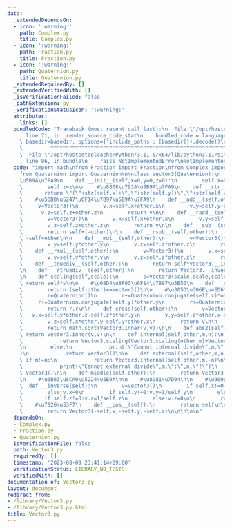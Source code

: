 ```yaml
---
data:
  _extendedDependsOn:
  - icon: ':warning:'
    path: Complex.py
    title: Complex.py
  - icon: ':warning:'
    path: Fraction.py
    title: Fraction.py
  - icon: ':warning:'
    path: Quaternion.py
    title: Quaternion.py
  _extendedRequiredBy: []
  _extendedVerifiedWith: []
  _isVerificationFailed: false
  _pathExtension: py
  _verificationStatusIcon: ':warning:'
  attributes:
    links: []
  bundledCode: "Traceback (most recent call last):\n  File \"/opt/hostedtoolcache/Python/3.11.5/x64/lib/python3.11/site-packages/onlinejudge_verify/documentation/build.py\"\
    , line 71, in _render_source_code_stat\n    bundled_code = language.bundle(stat.path,\
    \ basedir=basedir, options={'include_paths': [basedir]}).decode()\n          \
    \         ^^^^^^^^^^^^^^^^^^^^^^^^^^^^^^^^^^^^^^^^^^^^^^^^^^^^^^^^^^^^^^^^^^^^^^^^^^^^^^^^^\n\
    \  File \"/opt/hostedtoolcache/Python/3.11.5/x64/lib/python3.11/site-packages/onlinejudge_verify/languages/python.py\"\
    , line 96, in bundle\n    raise NotImplementedError\nNotImplementedError\n"
  code: "import math\nfrom Fraction import Fraction\nfrom Complex import Complex\n\
    from Quaternion import Quaternion\n\nclass Vector3(Quaternion):\n    #\u5165\u529B\
    \u5B9A\u7FA9\n    def __init__(self,x=0,y=0,z=0):\n        self.x=x\n        self.y=y\n\
    \        self.z=z\n\n    #\u8868\u793A\u5B9A\u7FA9\n    def __str__(self):\n \
    \       return \"(\"+str(self.x)+\",\"+str(self.y)+\",\"+str(self.z)+\")\"\n\n\
    \    #\u56DB\u5247\u6F14\u7B97\u5B9A\u7FA9\n    def __add__(self,other):\n   \
    \     v=Vector3()\n        v.x=self.x+other.x\n        v.y=self.y+other.y\n  \
    \      v.z=self.z+other.z\n        return v\n\n    def __radd__(self,other):\n\
    \        v=Vector3()\n        v.x=self.x+other.x\n        v.y=self.y+other.y\n\
    \        v.z=self.z+other.z\n        return v\n\n    def __sub__(self,other):\n\
    \        return self+(-other)\n\n    def __rsub__(self,other):\n        return\
    \ -self+other\n\n    def __mul__(self,other):\n        v=Vector3()\n        v.x=self.x*other.x\n\
    \        v.y=self.y*other.y\n        v.z=self.z*other.z\n        return v\n\n\
    \    def __rmul__(self,other):\n        v=Vector3()\n        v.x=self.x*other.x\n\
    \        v.y=self.y*other.y\n        v.z=self.z*other.z\n        return v\n\n\
    \    def __truediv__(self,other):\n        return self*Vector3.__inverse(other)\n\
    \n    def __rtruediv__(self,other):\n        return Vector3.__inverse(self)*other\n\
    \n    def scaling(self,scale):\n        s=Vector3(scale,scale,scale)\n       \
    \ return self*s\n\n    #\u6BD4\u8F03\u6F14\u7B97\u5B50\n    def __eq__(self,other):\n\
    \        return (self-other)==Vector3()\n\n    #\u305D\u306E\u4ED6\n    def inner(self,other):\n\
    \        r=Quaternion()\n        r+=Quaternion.conjugate(self.x)*other.x\n   \
    \     r+=Quaternion.conjugate(self.y)*other.y\n        r+=Quaternion.conjugate(self.z)*other.z\n\
    \        return r.r\n\n    def cross(self,other):\n        v=Vector3()\n     \
    \   v.x=self.y*other.z-self.z*other.y\n        v.y=self.z*other.x-self.x*other.z\n\
    \        v.z=self.x*other.y-self.y*other.x\n        return v\n\n    def __abs__(self):\n\
    \        return math.sqrt(Vector3.inner(v,v))\n\n    def abs2(self):\n       \
    \ return Vector3.inner(v,v)\n\n    def internal(self,other,m,n):\n        if m==-n:\n\
    \            return Vector3.scaling(Vector3.scaling(other,m)+Vector3.scaling(self,n),Fraction(1,m+n))\n\
    \n        else:\n            print(\"Cannot internal divide\",m,\":\",n,\"!\"\
    )\n            return Vector3()\n\n    def external(self,other,m,n):\n       \
    \ if m!=n:\n            return Vector3.internal(self,other,m,-n)\n\n        else:\n\
    \            print(\"Cannot external divide\",m,\":\",n,\"!\")\n            return\
    \ Vector3()\n\n    def middle(self,other):\n        return Vector3.internal(self,other,1,1)\n\
    \n    #\u6B63\u8CA0\u5224\u5B9A\n\n    #\u8981\u7D04\n\n    #\u9006\u6570\n  \
    \  def __inverse(self):\n        v=Vector3()\n        if self.x!=0:v.x=1/self.x\n\
    \        else:v.x=0\n        if self.y!=0:v.y=1/self.y\n        else:v.y=0\n \
    \       if self.z!=0:v.z=1/self.z\n        else:v.z=0\n\n        return v\n\n\
    \    #\u7B26\u53F7\n    def __pos__(self):\n        return self\n\n    def __neg__(self):\n\
    \        return Vector3(-self.x,-self.y,-self.z)\n\n\n\n\n"
  dependsOn:
  - Complex.py
  - Fraction.py
  - Quaternion.py
  isVerificationFile: false
  path: Vector3.py
  requiredBy: []
  timestamp: '2023-08-09 23:41:14+09:00'
  verificationStatus: LIBRARY_NO_TESTS
  verifiedWith: []
documentation_of: Vector3.py
layout: document
redirect_from:
- /library/Vector3.py
- /library/Vector3.py.html
title: Vector3.py
---
```

